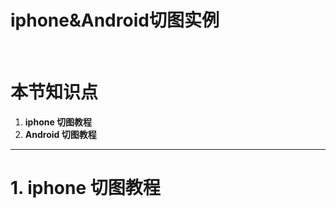 # iphone&Android切图实例

<br />

# 本节知识点
1. **iphone 切图教程**
2. **Android 切图教程**

---



# 1. iphone 切图教程




